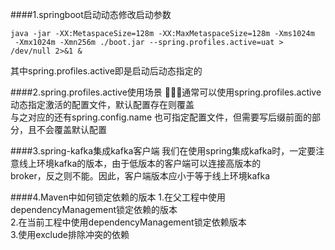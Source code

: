 ####1.springboot启动动态修改启动参数
````shell script
java -jar -XX:MetaspaceSize=128m -XX:MaxMetaspaceSize=128m -Xms1024m
 -Xmx1024m -Xmn256m ./boot.jar --spring.profiles.active=uat > /dev/null 2>&1 &
````
其中spring.profiles.active即是启动后动态指定的

####2.spring.profiles.active使用场景
￿￿￿通常可以使用spring.profiles.active动态指定激活的配置文件，默认配置存在则覆盖  
与之对应的还有spring.config.name 也可指定配置文件，但需要写后缀前面的部分，且不会覆盖默认配置

####3.spring-kafka集成kafka客户端
我们在使用spring集成kafka时，一定要注意线上环境kafka的版本，由于低版本的客户端可以连接高版本的  
broker，反之则不能。因此，客户端版本应小于等于线上环境kafka

####4.Maven中如何锁定依赖的版本
1.在父工程中使用dependencyManagement锁定依赖的版本  
2.在当前工程中使用dependencyManagement锁定依赖版本  
3.使用exclude排除冲突的依赖  
